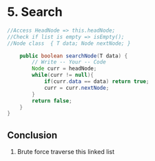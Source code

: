 # 5. Search



```java
//Access HeadNode => this.headNode;
//Check if list is empty => isEmpty();  
//Node class  { T data; Node nextNode; }

    public boolean searchNode(T data) {
        // Write -- Your -- Code
        Node curr = headNode;
        while(curr != null){
            if(curr.data == data) return true;
            curr = curr.nextNode;
        }
        return false;
    }
}
```

## Conclusion

1. Brute force traverse this linked list

